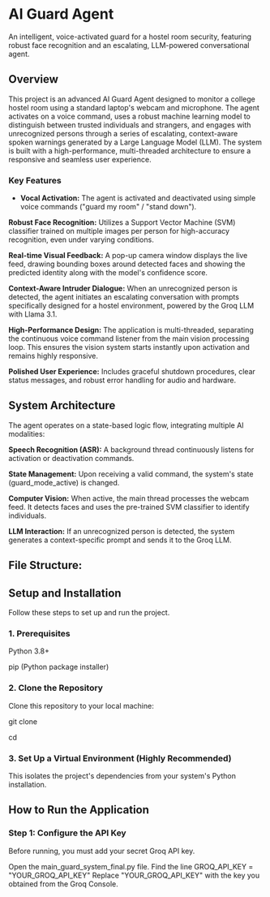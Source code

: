 # AI Guard Agent
An intelligent, voice-activated guard for a hostel room security, featuring robust face recognition and an escalating, LLM-powered conversational agent.

## Overview

This project is an advanced AI Guard Agent designed to monitor a college hostel room using a standard laptop's webcam and microphone. The agent activates on a voice command, uses a robust machine learning model to distinguish between trusted individuals and strangers, and engages with unrecognized persons through a series of escalating, context-aware spoken warnings generated by a Large Language Model (LLM).
The system is built with a high-performance, multi-threaded architecture to ensure a responsive and seamless user experience.

### Key Features
* **Vocal Activation:** The agent is activated and deactivated using simple voice commands ("guard my room" / "stand down").

**Robust Face Recognition:** Utilizes a Support Vector Machine (SVM) classifier trained on multiple images per person for high-accuracy recognition, even under varying conditions.

**Real-time Visual Feedback:** A pop-up camera window displays the live feed, drawing bounding boxes around detected faces and showing the predicted identity along with the model's confidence score.

**Context-Aware Intruder Dialogue:** When an unrecognized person is detected, the agent initiates an escalating conversation with prompts specifically designed for a hostel environment, powered by the Groq LLM with Llama 3.1.

**High-Performance Design:** The application is multi-threaded, separating the continuous voice command listener from the main vision processing loop. This ensures the vision system starts instantly upon activation and remains highly responsive.

**Polished User Experience:** Includes graceful shutdown procedures, clear status messages, and robust error handling for audio and hardware.

## System Architecture

The agent operates on a state-based logic flow, integrating multiple AI modalities:

**Speech Recognition (ASR):** A background thread continuously listens for activation or deactivation commands.

**State Management:** Upon receiving a valid command, the system's state (guard_mode_active) is changed.

**Computer Vision:** When active, the main thread processes the webcam feed. It detects faces and uses the pre-trained SVM classifier to identify individuals.

**LLM Interaction:** If an unrecognized person is detected, the system generates a context-specific prompt and sends it to the Groq LLM.

## File Structure:


## Setup and Installation
Follow these steps to set up and run the project.

### 1. Prerequisites
Python 3.8+

pip (Python package installer)

### 2. Clone the Repository
Clone this repository to your local machine:

git clone <your-repo-url>

cd <your-repo-folder>

### 3. Set Up a Virtual Environment (Highly Recommended)
This isolates the project's dependencies from your system's Python installation.



## How to Run the Application
### Step 1: Configure the API Key
Before running, you must add your secret Groq API key.
 
Open the main_guard_system_final.py file.
Find the line GROQ_API_KEY = "YOUR_GROQ_API_KEY"
Replace "YOUR_GROQ_API_KEY" with the key you obtained from the Groq Console.


